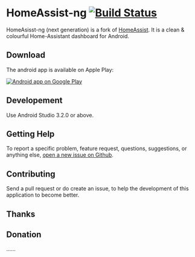 HomeAssist-ng [![Build Status](https://travis-ci.org/payano/homeassist-ng.svg?branch=master)](https://travis-ci.org/payano/homeassist-ng)
==========
HomeAsisst-ng (next generation) is a fork of [HomeAssist][1]. It is a clean & colourful Home-Assistant dashboard for Android.

Download
--------
The android app is available on Apple Play:

<a href="https://play.google.com/store/apps/details?id=com.payano.homeassistant">
  <img alt="Android app on Google Play" src="https://developer.android.com/images/brand/en_app_rgb_wo_45.png" />
</a>

Developement
------------
Use Android Studio 3.2.0 or above.

Getting Help
------------
To report a specific problem, feature request, questions, suggestions, or anything else, [open a new issue on Github](https://github.com/payano/HomeAssist-ng/issues).

Contributing
------------
Send a pull request or do create an issue, to help the development of this application to become better.

Thanks
------

Donation
--------
......


[1]: https://github.com/axzae/homeassist
